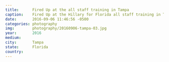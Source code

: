 ```yaml
---
title:  	Fired Up at the all staff training in Tampa
caption:	Fired Up at the Hillary for Florida all staff training in Tampa
date:   	2016-09-06 11:46:56 -0500
categories: photography
img:		photography/20160906-tampa-03.jpg
year:		2016
medium:
city:		Tampa
state:		Florida
country:
---
```

